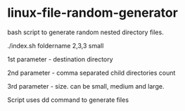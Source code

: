 # linux-file-random-generator

bash script to generate random nested directory files.

./index.sh foldername 2,3,3 small

1st parameter - destination directory

2nd parameter - comma separated child directories count

3rd parameter - size. can be small, medium and large.

Script uses dd command to generate files
